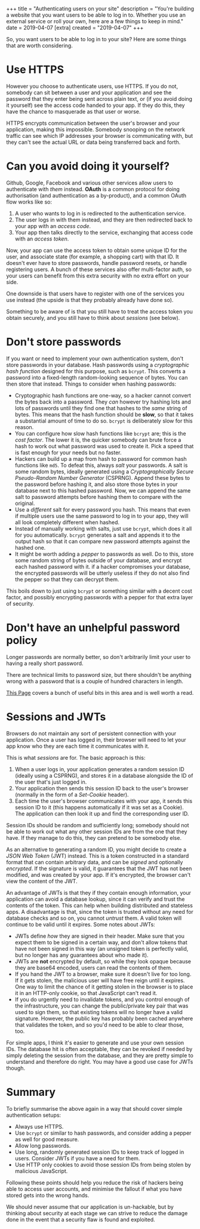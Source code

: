 +++
title = "Authenticating users on your site"
description = "You're building a website that you want users to be able to log in to. Whether you use an external service or roll your own, here are a few things to keep in mind."
date = 2019-04-07
[extra]
created = "2019-04-07"
+++

So, you want users to be able to log in to your site? Here are some things that are worth considering.

# Use HTTPS

However you choose to authenticate users, use HTTPS. If you do not, somebody can sit between a user and your application and see the password that they enter being sent across plain text, or (if you avoid doing it yourself) see the access code handed to your app. If they do this, they have the chance to masquerade as that user or worse.

HTTPS encrypts communication between the user's browser and your application, making this impossible. Somebody snooping on the network traffic can see which IP addresses your browser is communicating with, but they can't see the actual URL or data being transferred back and forth.

# Can you avoid doing it yourself?

Github, Google, Facebook and various other services allow users to authenticate with *them* instead. **OAuth** is a common protocol for doing authorisation (and authentication as a by-product), and a common OAuth flow works like so:

1. A user who wants to log in is redirected to the authentication service.
2. The user logs in with them instead, and they are then redirected back to your app with an *access code*.
3. Your app then talks directly to the service, exchanging that access code with an *access token*.

Now, your app can use the access token to obtain some unique ID for the user, and associate state (for example, a shopping cart) with that ID. It doesn't ever have to store passwords, handle password resets, or handle registering users. A bunch of these services also offer multi-factor auth, so your users can benefit from this extra security with no extra effort on your side.

One downside is that users have to register with one of the services you use instead (the upside is that they probably already have done so).

Something to be aware of is that you still have to treat the access token you obtain securely, and you still have to think about *sessions* (see below).

# Don't store passwords

If you want or need to implement your own authentication system, don't store passwords in your database. Hash passwords using a *cryptographic hash function* designed for this purpose, such as `bcrypt`. This converts a password into a fixed-length random-looking sequence of bytes. You can then store that instead. Things to consider when hashing passwords:

- Cryptographic hash functions are one-way, so a hacker cannot convert the bytes back into a password. They *can* however try hashing lots and lots of passwords until they find one that hashes to the *same* string of bytes. This means that the hash function should be **slow**, so that it takes a substantial amount of time to do so. `bcrypt` is deliberately slow for this reason.
- You can configure how slow hash functions like `bcrypt` are; this is the *cost factor*. The lower it is, the quicker somebody can brute force a hash to work out what password was used to create it. Pick a speed that is fast enough for your needs but no faster.
- Hackers can build up a map from hash to password for common hash functions like `md5`. To defeat this, always *salt* your passwords. A salt is some random bytes, ideally generated using a *Cryptographically Secure Pseudo-Random Number Generator* (CSPRNG). Append these bytes to the password before hashing it, and also store those bytes in your database next to this hashed password. Now, we can append the same salt to password attempts before hashing them to compare with the original.
- Use a *different* salt for every password you hash. This means that even if multiple users use the same password to log in to your app, they will all look completely different when hashed.
- Instead of manually working with salts, just use `bcrypt`, which does it all for you automatically. `bcrypt` generates a salt and appends it to the output hash so that it can compare new password attempts against the hashed one.
- It might be worth adding a *pepper* to passwords as well. Do to this, store some random string of bytes outside of your database, and encrypt each hashed password with it. if a hacker compromises your database, the encrypted passwords will be utterly useless if they do not also find the pepper so that they can decrypt them.

This boils down to just using `bcrypt` or something similar with a decent cost factor, and possibly encrypting passwords with a pepper for that extra layer of security.

# Don't have an unhelpful password policy

Longer passwords are normally better, so don't arbitrarily limit your user to having a really short password.

There are technical limits to password size, but there shouldn't be anything wrong with a password that is a couple of hundred characters in length.

[This Page][troy-hunt-auth] covers a bunch of useful bits in this area and is well worth a read.

# Sessions and JWTs

Browsers do not maintain any sort of persistent connection with your application. Once a user has logged in, their browser will need to let your app know who they are each time it communicates with it.

This is what *sessions* are for. The basic approach is this:

1) When a user logs in, your application generates a random session ID (ideally using a CSPRNG), and stores it in a database alongside the ID of the user that's just logged in.
2) Your application then sends this session ID back to the user's browser (normally in the form of a *Set-Cookie* header).
3) Each time the user's browser communicates with your app, it sends this session ID to it (this happens automatically if it was set as a Cookie). The application can then look it up and find the corresponding user ID.

Session IDs should be random and sufficiently long; somebody should not be able to work out what any other session IDs are from the one that they have. If they manage to do this, they can pretend to be somebody else.

As an alternative to generating a random ID, you might decide to create a *JSON Web Token* (JWT) instead. This is a token constructed in a standard format that can contain arbitrary data, and can be *signed* and optionally *encrypted*. If the signature is valid, it guarantees that the JWT has not been modified, and was created by your app. If it's encrypted, the browser can't view the content of the JWT.

An advantage of JWTs is that they if they contain enough information, your application can avoid a database lookup, since it can verify and trust the contents of the token. This can help when building distributed and stateless apps. A disadvantage is that, since the token is trusted without any need for database checks and so on, you cannot *untrust* them. A valid token will continue to be valid until it expires. Some notes about JWTs:

- JWTs define *how* they are signed in their header. Make sure that you expect them to be signed in a certain way, and don't allow tokens that have not been signed in this way (an unsigned token is perfectly valid, but no longer has any guarantees about who made it).
- JWTs are **not** encrypted by default, so while they look opaque because they are base64 encoded, users can read the contents of them.
- If you hand the JWT to a browser, make sure it doesn't live for too long. If it gets stolen, the malicious user will have free reign until it expires. One way to limit the chance of it getting stolen in the browser is to place it in an HTTP-only cookie, so that JavaScript can't read it.
- If you do urgently need to invalidate tokens, and you control enough of the infrastructure, you can change the public/private key pair that was used to sign them, so that existing tokens will no longer have a valid signature. However, the public key has probably been cached anywhere that validates the token, and so you'd need to be able to clear those, too.

For simple apps, I think it's easier to generate and use your own session IDs. The database hit is often acceptable, they can be revoked if needed by simply deleting the session from the database, and they are pretty simple to understand and therefore do right. You may have a good use case for JWTs though.

# Summary

To briefly summarise the above again in a way that should cover simple authentication setups:

- Always use HTTPS.
- Use `bcrypt` or similar to hash passwords, and consider adding a pepper as well for good measure.
- Allow long passwords.
- Use long, randomly generated session IDs to keep track of logged in users. Consider JWTs if you have a need for them.
- Use HTTP only cookies to avoid those session IDs from being stolen by malicious JavaScript.

Following these points should help you reduce the risk of hackers being able to access user accounts, and minimise the fallout if what you have stored gets into the wrong hands.

We should never assume that our application is un-hackable, but by thinking about security at each stage we can strive to reduce the damage done in the event that a security flaw is found and exploited.

[troy-hunt-auth]: https://www.troyhunt.com/passwords-evolved-authentication-guidance-for-the-modern-era/
